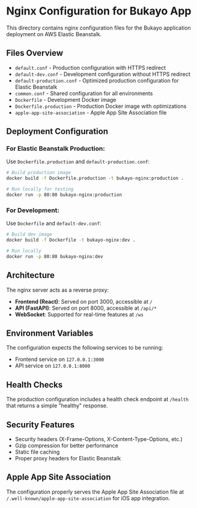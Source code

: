 # Nginx Configuration for Bukayo App

This directory contains nginx configuration files for the Bukayo application deployment on AWS Elastic Beanstalk.

## Files Overview

- `default.conf` - Production configuration with HTTPS redirect
- `default-dev.conf` - Development configuration without HTTPS redirect
- `default-production.conf` - Optimized production configuration for Elastic Beanstalk
- `common.conf` - Shared configuration for all environments
- `Dockerfile` - Development Docker image
- `Dockerfile.production` - Production Docker image with optimizations
- `apple-app-site-association` - Apple App Site Association file

## Deployment Configuration

### For Elastic Beanstalk Production:

Use `Dockerfile.production` and `default-production.conf`:

```bash
# Build production image
docker build -f Dockerfile.production -t bukayo-nginx:production .

# Run locally for testing
docker run -p 80:80 bukayo-nginx:production
```

### For Development:

Use `Dockerfile` and `default-dev.conf`:

```bash
# Build dev image
docker build -f Dockerfile -t bukayo-nginx:dev .

# Run locally
docker run -p 80:80 bukayo-nginx:dev
```

## Architecture

The nginx server acts as a reverse proxy:

- **Frontend (React)**: Served on port 3000, accessible at `/`
- **API (FastAPI)**: Served on port 8000, accessible at `/api/*`
- **WebSocket**: Supported for real-time features at `/ws`

## Environment Variables

The configuration expects the following services to be running:

- Frontend service on `127.0.0.1:3000`
- API service on `127.0.0.1:8000`

## Health Checks

The production configuration includes a health check endpoint at `/health` that returns a simple "healthy" response.

## Security Features

- Security headers (X-Frame-Options, X-Content-Type-Options, etc.)
- Gzip compression for better performance
- Static file caching
- Proper proxy headers for Elastic Beanstalk

## Apple App Site Association

The configuration properly serves the Apple App Site Association file at `/.well-known/apple-app-site-association` for iOS app integration.
